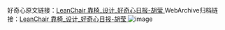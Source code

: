 好奇心原文链接：[LeanChair 靠椅_设计_好奇心日报-胡莹 ](https://www.qdaily.com/articles/10952.html)
WebArchive归档链接：[LeanChair 靠椅_设计_好奇心日报-胡莹 ](http://web.archive.org/web/20190623163416/https://www.qdaily.com/articles/10952.html)
![image](http://ww3.sinaimg.cn/large/007d5XDply1g3wch9zh9mj30u03zcthu)